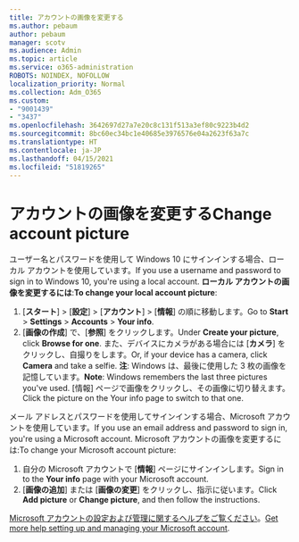 ```yaml
---
title: アカウントの画像を変更する
ms.author: pebaum
author: pebaum
manager: scotv
ms.audience: Admin
ms.topic: article
ms.service: o365-administration
ROBOTS: NOINDEX, NOFOLLOW
localization_priority: Normal
ms.collection: Adm_O365
ms.custom:
- "9001439"
- "3437"
ms.openlocfilehash: 3642697d27a7e20c8c131f513a3ef80c9223b4d2
ms.sourcegitcommit: 8bc60ec34bc1e40685e3976576e04a2623f63a7c
ms.translationtype: HT
ms.contentlocale: ja-JP
ms.lasthandoff: 04/15/2021
ms.locfileid: "51819265"
---
```

# <a name="change-account-picture"></a><span data-ttu-id="60ab6-102">アカウントの画像を変更する</span><span class="sxs-lookup"><span data-stu-id="60ab6-102">Change account picture</span></span>

<span data-ttu-id="60ab6-103">ユーザー名とパスワードを使用して Windows 10 にサインインする場合、ローカル アカウントを使用しています。</span><span class="sxs-lookup"><span data-stu-id="60ab6-103">If you use a username and password to sign in to Windows 10, you're using a local account.</span></span> <span data-ttu-id="60ab6-104">**ローカル アカウントの画像を変更するには**:</span><span class="sxs-lookup"><span data-stu-id="60ab6-104">**To change your local account picture**:</span></span>

1. <span data-ttu-id="60ab6-105">[**スタート**] >  [**設定**] >  [**アカウント**] >  [**情報**] の順に移動します。</span><span class="sxs-lookup"><span data-stu-id="60ab6-105">Go to **Start** > **Settings** > **Accounts** > **Your info**.</span></span>
2. <span data-ttu-id="60ab6-106">[**画像の作成**] で、[**参照**] をクリックします。</span><span class="sxs-lookup"><span data-stu-id="60ab6-106">Under **Create your picture**, click **Browse for one**.</span></span> <span data-ttu-id="60ab6-107">また、デバイスにカメラがある場合には [**カメラ**] をクリックし、自撮りをします。</span><span class="sxs-lookup"><span data-stu-id="60ab6-107">Or, if your device has a camera, click **Camera** and take a selfie.</span></span> 
    <span data-ttu-id="60ab6-108">**注**: Windows は、最後に使用した 3 枚の画像を記憶しています。</span><span class="sxs-lookup"><span data-stu-id="60ab6-108">**Note**: Windows remembers the last three pictures you've used.</span></span> <span data-ttu-id="60ab6-109">[情報] ページで画像をクリックし、その画像に切り替えます。</span><span class="sxs-lookup"><span data-stu-id="60ab6-109">Click the picture on the Your info page to switch to that one.</span></span>

<span data-ttu-id="60ab6-110">メール アドレスとパスワードを使用してサインインする場合、Microsoft アカウントを使用しています。</span><span class="sxs-lookup"><span data-stu-id="60ab6-110">If you use an email address and password to sign in, you're using a Microsoft account.</span></span> <span data-ttu-id="60ab6-111">Microsoft アカウントの画像を変更するには:</span><span class="sxs-lookup"><span data-stu-id="60ab6-111">To change your Microsoft account picture:</span></span>

1. <span data-ttu-id="60ab6-112">自分の Microsoft アカウントで [**情報**] ページにサインインします。</span><span class="sxs-lookup"><span data-stu-id="60ab6-112">Sign in to the **Your info** page with your Microsoft account.</span></span>
2. <span data-ttu-id="60ab6-113">[**画像の追加**] または [**画像の変更**] をクリックし、指示に従います。</span><span class="sxs-lookup"><span data-stu-id="60ab6-113">Click **Add picture** or **Change picture**, and then follow the instructions.</span></span>

<span data-ttu-id="60ab6-114">[Microsoft アカウントの設定および管理に関するヘルプをご覧ください](https://support.microsoft.com/products/microsoft-account?category=manage-account)。</span><span class="sxs-lookup"><span data-stu-id="60ab6-114">[Get more help setting up and managing your Microsoft account](https://support.microsoft.com/products/microsoft-account?category=manage-account).</span></span>
